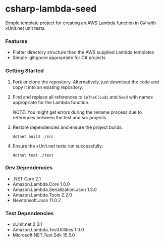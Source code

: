 # csharp-lambda-seed

Simple template project for creating an AWS Lambda function in C# with xUnit&#46;net unit tests.

### Features

* Flatter directory structure than the AWS supplied Lambda templates
* Simple .gitignore appropriate for C# projects

### Getting Started

1. Fork or clone the repository. Alternatively, just download the code and copy it into an existing repository.

2. Find and replace all references to `InTheClouds` and `Seed` with names appropriate for the Lambda function.

    *NOTE*: You might get errors during the rename process due to references between the test and src projects.

3. Restore dependencies and ensure the project builds:

    `dotnet build ./src`

4. Ensure the xUnit&#46;net tests run successfully:

    `dotnet test ./test`

### Dev Dependencies

* .NET Core 2.1
* Amazon.Lambda.Core 1.0.0
* Amazon.Lambda.Serialization.Json 1.3.0
* Amazon.Lambda.Tools 2.2.0
* Newtonsoft.Json 11.0.2

### Test Dependencies

* xUnit&#46;net 2.3.1
* Amazon.Lambda.TestUtilities 1.0.0
* Microsoft.NET.Test.Sdk 15.5.0